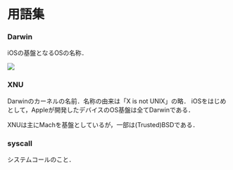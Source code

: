 # 用語集

### Darwin

iOSの基盤となるOSの名称．

![](https://tva1.sinaimg.cn/large/007S8ZIlgy1gg97plf74yj30g70bv0t3.jpg)

### XNU

Darwinのカーネルの名前．名称の由来は「X is not UNIX」の略．
iOSをはじめとして，Appleが開発したデバイスのOS基盤は全てDarwinである．

XNUは主にMachを基盤としているが，一部は(Trusted)BSDである．

### syscall

システムコールのこと．